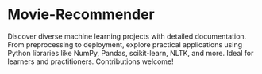 # Movie-Recommender
Discover diverse machine learning projects with detailed documentation. From preprocessing to deployment, explore practical applications using Python libraries like NumPy, Pandas, scikit-learn, NLTK, and more. Ideal for learners and practitioners. Contributions welcome!
